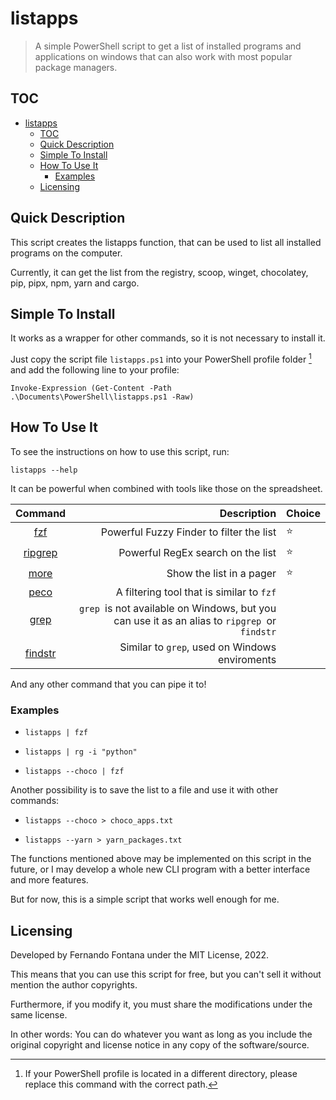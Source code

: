 # listapps

> A simple PowerShell script to get a list of installed programs and applications on windows that can also work with most popular package managers.

## TOC

- [listapps](#listapps)
  - [TOC](#toc)
  - [Quick Description](#quick-description)
  - [Simple To Install](#simple-to-install)
  - [How To Use It](#how-to-use-it)
    - [Examples](#examples)
  - [Licensing](#licensing)

## Quick Description

This script creates the listapps function, that can be used to list all installed programs on the computer.

Currently, it can get the list from the registry, scoop, winget, chocolatey, pip, pipx, npm, yarn and cargo.

## Simple To Install

It works as a wrapper for other commands, so it is not necessary to install it.

Just copy the script file `listapps.ps1` into your PowerShell profile folder [^1] and add the following line to your profile:

`Invoke-Expression (Get-Content -Path .\Documents\PowerShell\listapps.ps1 -Raw)`

  [^1]: If your PowerShell profile is located in a different directory, please replace this command with the correct path.

## How To Use It

To see the instructions on how to use this script, run:

`listapps --help`

It can be powerful when combined with tools like those on the spreadsheet.

| Command                                              | Description                                                                                  | Choice |
|:----------------------------------------------------:| --------------------------------------------------------------------------------------------:| ------ |
| [fzf](https://github.com/junegunn/fzf)               | Powerful Fuzzy Finder to filter the list                                                     | ⭐      |
| [ripgrep](https://github.com/BurntSushi/ripgrep)     | Powerful RegEx search on the list                                                            | ⭐      |
| [more](https://en.wikipedia.org/wiki/More_(command)) | Show the list in a pager                                                                     | ⭐      |
| [peco](https://github.com/peco/peco)                 | A filtering tool that is similar to `fzf`                                                    |        |
| [grep](https://en.wikipedia.org/wiki/Grep)           | `grep `is not available on Windows, but you can use it as an alias to `ripgrep `or `findstr` |        |
| [findstr](https://en.wikipedia.org/wiki/Findstr)     | Similar to `grep`, used on Windows enviroments                                               |        |

And any other command that you can pipe it to!

### Examples

- `listapps | fzf`

- `listapps | rg -i "python"`

- `listapps --choco | fzf`

Another possibility is to save the list to a file and use it with other commands:

- `listapps --choco > choco_apps.txt`

- `listapps --yarn > yarn_packages.txt`

The functions mentioned above may be implemented on this script in the future, or I may develop a whole new CLI program with a better interface and more features.

But for now, this is a simple script that works well enough for me.

## Licensing

Developed by Fernando Fontana under the MIT License, 2022.

This means that you can use this script for free, but you can't sell it without mention the author copyrights.

Furthermore, if you modify it, you must share the modifications under the same license.

In other words: You can do whatever you want as long as you include the original copyright and license notice in any copy of the software/source.
